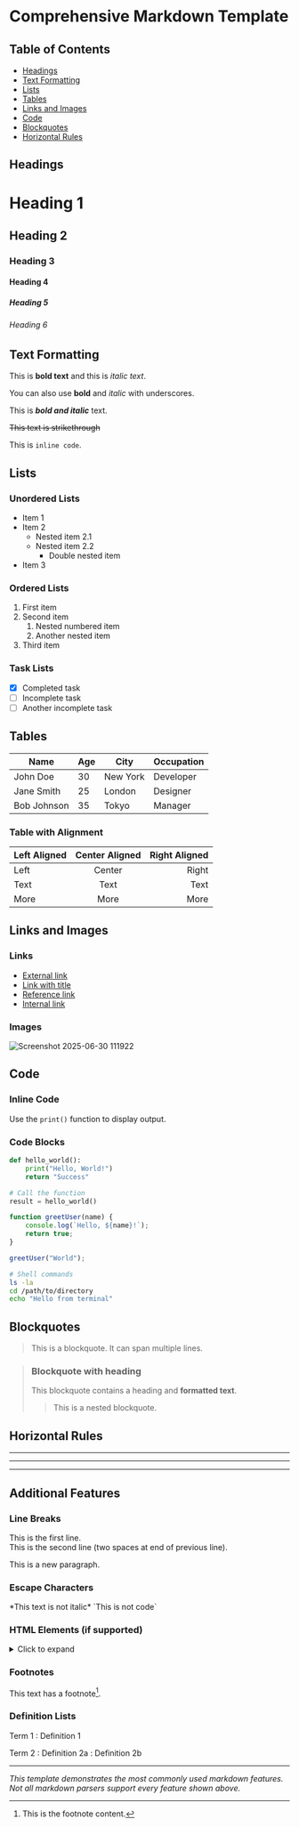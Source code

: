 # Comprehensive Markdown Template

## Table of Contents
- [Headings](#headings)
- [Text Formatting](#text-formatting)
- [Lists](#lists)
- [Tables](#tables)
- [Links and Images](#links-and-images)
- [Code](#code)
- [Blockquotes](#blockquotes)
- [Horizontal Rules](#horizontal-rules)

## Headings

# Heading 1
## Heading 2
### Heading 3
#### Heading 4
##### Heading 5
###### Heading 6

## Text Formatting

This is **bold text** and this is *italic text*.

You can also use __bold__ and _italic_ with underscores.

This is ***bold and italic*** text.

~~This text is strikethrough~~

This is `inline code`.

## Lists

### Unordered Lists
- Item 1
- Item 2
  - Nested item 2.1
  - Nested item 2.2
    - Double nested item
- Item 3

### Ordered Lists
1. First item
2. Second item
   1. Nested numbered item
   2. Another nested item
3. Third item

### Task Lists
- [x] Completed task
- [ ] Incomplete task
- [ ] Another incomplete task

## Tables

| Name | Age | City | Occupation |
|------|-----|------|------------|
| John Doe | 30 | New York | Developer |
| Jane Smith | 25 | London | Designer |
| Bob Johnson | 35 | Tokyo | Manager |

### Table with Alignment

| Left Aligned | Center Aligned | Right Aligned |
|:-------------|:--------------:|--------------:|
| Left | Center | Right |
| Text | Text | Text |
| More | More | More |

## Links and Images

### Links
- [External link](https://www.example.com)
- [Link with title](https://www.example.com "Example Website")
- [Reference link][reference]
- [Internal link](#headings)

[reference]: https://www.example.com

### Images
![Screenshot 2025-06-30 111922](https://github.com/user-attachments/assets/ff78a9b9-2847-4123-9fb5-55ebd9414902
 "Logo")

## Code

### Inline Code
Use the `print()` function to display output.

### Code Blocks

```python
def hello_world():
    print("Hello, World!")
    return "Success"

# Call the function
result = hello_world()
```

```javascript
function greetUser(name) {
    console.log(`Hello, ${name}!`);
    return true;
}

greetUser("World");
```

```bash
# Shell commands
ls -la
cd /path/to/directory
echo "Hello from terminal"
```

## Blockquotes

> This is a blockquote.
> It can span multiple lines.

> ### Blockquote with heading
> This blockquote contains a heading and **formatted text**.
> 
> > This is a nested blockquote.

## Horizontal Rules

---

***

___

## Additional Features

### Line Breaks
This is the first line.  
This is the second line (two spaces at end of previous line).

This is a new paragraph.

### Escape Characters
\*This text is not italic\*
\`This is not code\`

### HTML Elements (if supported)
<details>
<summary>Click to expand</summary>

This content is hidden by default and can be expanded.

</details>

### Footnotes
This text has a footnote[^1].

[^1]: This is the footnote content.

### Definition Lists
Term 1
: Definition 1

Term 2
: Definition 2a
: Definition 2b

---

*This template demonstrates the most commonly used markdown features. Not all markdown parsers support every feature shown above.*
